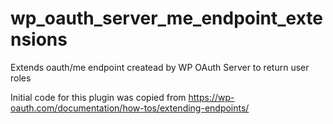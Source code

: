 # wp_oauth_server_me_endpoint_extensions
Extends oauth/me endpoint createad by WP OAuth Server to return user roles

Initial code for this plugin was copied from https://wp-oauth.com/documentation/how-tos/extending-endpoints/